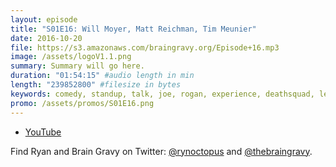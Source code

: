 ```yaml
---
layout: episode
title: "S01E16: Will Moyer, Matt Reichman, Tim Meunier"
date: 2016-10-20
file: https://s3.amazonaws.com/braingravy.org/Episode+16.mp3
image: /assets/logoV1.1.png
summary: Summary will go here.
duration: "01:54:15" #audio length in min
length: "239852800" #filesize in bytes
keywords: comedy, standup, talk, joe, rogan, experience, deathsquad, legion, of, skanks, science, media, news, video, games, nerd, comics, nerdist, pop, culter, technology, politics, npr
promo: /assets/promos/S01E16.png
---
```



- [YouTube](https://www.youtube.com/channel/UCeHkFQsmv90Num66OcKSAXg)


Find Ryan and Brain Gravy on Twitter: [@rynoctopus](https://twitter.com/rynoctopus) and [@thebraingravy](https://twitter.com/thebraingravy).